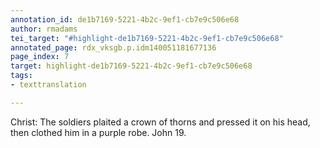```yaml
---
annotation_id: de1b7169-5221-4b2c-9ef1-cb7e9c506e68
author: rmadams
tei_target: "#highlight-de1b7169-5221-4b2c-9ef1-cb7e9c506e68"
annotated_page: rdx_vksgb.p.idm140051181677136
page_index: 7
target: highlight-de1b7169-5221-4b2c-9ef1-cb7e9c506e68
tags:
- texttranslation

---
```

Christ: The soldiers plaited a crown of thorns and pressed it on his head, then clothed him in a purple robe. John 19.